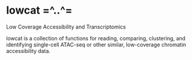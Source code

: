 # lowcat =^..^=

Low Coverage Accessibility and Transcriptomics

lowcat is a collection of functions for reading, comparing, clustering, and identifying 
single-cell ATAC-seq or other similar, low-coverage chromatin accessibility data.
